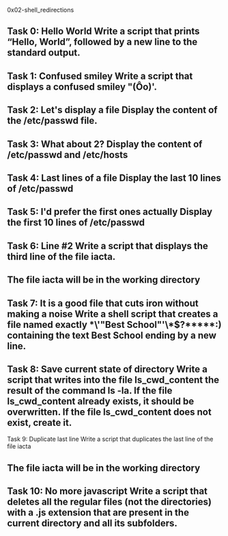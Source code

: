 0x02-shell_redirections

Task 0: Hello World
Write a script that prints “Hello, World”, followed by a new line to the standard output.
----------------------------------------------------------------------------------------
Task 1: Confused smiley
Write a script that displays a confused smiley "(Ôo)'.
---------------------------------------------------------------------------------------
Task 2: Let's display a file
Display the content of the /etc/passwd file.
--------------------------------------------------------------------------------------
Task 3: What about 2?
Display the content of /etc/passwd and /etc/hosts
-------------------------------------------------------------------------------------
Task 4: Last lines of a file
Display the last 10 lines of /etc/passwd
-------------------------------------------------------------------------------------
Task 5: I'd prefer the first ones actually
Display the first 10 lines of /etc/passwd
-------------------------------------------------------------------------------------
Task 6: Line #2
Write a script that displays the third line of the file iacta.
--------------------------------------------------------------------------------------
The file iacta will be in the working directory
-------------------------------------------------------------------------------------------------------------------------------------------------
Task 7: It is a good file that cuts iron without making a noise
Write a shell script that creates a file named exactly \*\\'"Best School"\'\\*$\?\*\*\*\*\*:) containing the text Best School ending by a new line.
---------------------------------------------------------------------------------------------------------------------------------------------------
Task 8: Save current state of directory
Write a script that writes into the file ls_cwd_content the result of the command ls -la. If the file ls_cwd_content already exists, it should be overwritten. If the file ls_cwd_content does not exist, create it.
-----------------------------------------------------------------------------------------------------------------------------------------------------------------------
Task 9: Duplicate last line
Write a script that duplicates the last line of the file iacta

The file iacta will be in the working directory
----------------------------------------------------------------------------------------------------------------------------------------------------------------------
Task 10: No more javascript
Write a script that deletes all the regular files (not the directories) with a .js extension that are present in the current directory and all its subfolders.
------------------------------------------------------------------------------------------------------------------------------------------------------------
